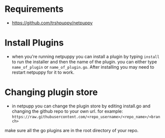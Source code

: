 # Requirements
- https://github.com/trshpuppy/netpuppy

# Install Plugins
- when you're running netpuppy you can install a plugin by typing ```install``` to run the installer and then the name of the plugin. you can either type ```name_of_plugin``` or ```name_of_plugin.go```. After installing you may need to restart netpuppy for it to work.

# Changing plugin store
- in netpupp you can change the plugin store by editing install.go and changing the github repo to your own url. for example: ```https://raw.githubusercontent.com/<repo_username>/<repo_name>/<branch>```

make sure all the go plugins are in the root directory of your repo.
